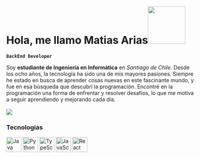 <h1>Hola, me llamo Matias Arias<img src="https://media.giphy.com/media/l0HlKjAZTc6NHCSdy/giphy.gif?cid=ecf05e47l7pa21luw9ib3xe9lv3n05af5upa967113zwohy8&ep=v1_stickers_search&rid=giphy.gif&ct=s" width="100"></h2></h1>

**`BackEnd Developer`**

<div style="text-align: left;">
  Soy <strong>estudiante de Ingeniería en Informática</strong> en <em>Santiago de Chile</em>. 
  Desde los ocho años, la tecnología ha sido una de mis mayores pasiones. 
  Siempre he estado en busca de aprender cosas nuevas en este fascinante mundo, 
  y fue en esa búsqueda que descubrí la programación. Encontré en la programación una forma de 
  enfrentar y resolver desafíos, lo que me motiva a seguir aprendiendo y mejorando cada día.
</div>
<br/>
<a href="https://www.linkedin.com/in/arias-matias"><img src="https://img.shields.io/badge/linkedin-%230177B5?style=flat&logo=linkedin&logoColor=white"/></a>

<h3>Tecnologías</h3>
<div>
  <img src="https://cdn.jsdelivr.net/gh/devicons/devicon@latest/icons/java/java-original.svg" width="40" alt="Java"/>
  <img src="https://cdn.jsdelivr.net/gh/devicons/devicon@latest/icons/python/python-original.svg" width="40" alt="Python"/>
  <img src="https://cdn.jsdelivr.net/gh/devicons/devicon@latest/icons/typescript/typescript-original.svg" width="40" alt="TypeScript"/>
  <img src="https://cdn.jsdelivr.net/gh/devicons/devicon@latest/icons/javascript/javascript-original.svg" width="40" alt="JavaScript"/>
  <img src="https://cdn.jsdelivr.net/gh/devicons/devicon@latest/icons/react/react-original.svg" width="40" alt="React"/>
</div>